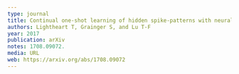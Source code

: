 ```yaml
---
type: journal
title: Continual one-shot learning of hidden spike-patterns with neural network simulation expansion and STDP convergence prediction
authors: Lightheart T, Grainger S, and Lu T-F
year: 2017
publication: arXiv
notes: 1708.09072.
media: URL
web: https://arxiv.org/abs/1708.09072
---
```

